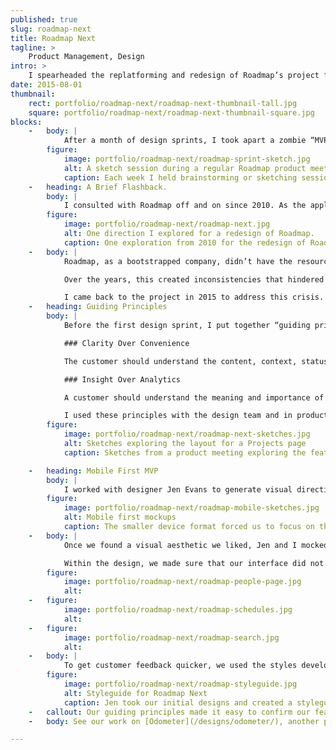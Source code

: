 ```yaml
---
published: true
slug: roadmap-next
title: Roadmap Next
tagline: >
    Product Management, Design
intro: >
    I spearheaded the replatforming and redesign of Roadmap’s project forecasting and resource management tool.
date: 2015-08-01
thumbnail:
    rect: portfolio/roadmap-next/roadmap-next-thumbnail-tall.jpg
    square: portfolio/roadmap-next/roadmap-next-thumbnail-square.jpg
blocks:
    -   body: |
            After a month of design sprints, I took apart a zombie “MVP” app, reorganizing and redesigning the application around two guiding principles.
        figure:
            image: portfolio/roadmap-next/roadmap-sprint-sketch.jpg
            alt: A sketch session during a regular Roadmap product meeting
            caption: Each week I held brainstorming or sketching sessions during my product meeting.
    -   heading: A Brief Flashback.
        body: |
            I consulted with Roadmap off and on since 2010. As the application grew more and more complex, I knew it needed a comprehensive redesign of the application.
        figure:
            image: portfolio/roadmap-next/roadmap-next.jpg
            alt: One direction I explored for a redesign of Roadmap.
            caption: One exploration from 2010 for the redesign of Roadmap.
    -   body: |
            Roadmap, as a bootstrapped company, didn’t have the resources to take on a full redesign. They continued to add features to the original MVP, pushing it beyond a typical app lifecycle.

            Over the years, this created inconsistencies that hindered the usability of the app. Combined with application instabilities, customers lost confidence that they could complete their tasks in Roadmap.

            I came back to the project in 2015 to address this crisis.
    -   heading: Guiding Principles
        body: |
            Before the first design sprint, I put together “guiding principles” for the design and development of the application. These principles followed a _positive_ over _positive_ format, representing the attributes the application would put first. During the first meeting, we settled on two guiding principles for the application.

            ### Clarity Over Convenience

            The customer should understand the content, context, status and actions available to them.

            ### Insight Over Analytics

            A customer should understand the meaning and importance of the datapoints Roadmap provides to them.

            I used these principles with the design team and in product meetings as a filter for our critiques.
        figure:
            image: portfolio/roadmap-next/roadmap-next-sketches.jpg
            alt: Sketches exploring the layout for a Projects page
            caption: Sketches from a product meeting exploring the features of a Project page.

    -   heading: Mobile First MVP
        body: |
            I worked with designer Jen Evans to generate visual directions for the application, designing the mobile experience first. I felt the context of mobile first would act as a filter for the features and functionality we placed on the page.
        figure:
            image: portfolio/roadmap-next/roadmap-mobile-sketches.jpg
            alt: Mobile first mockups
            caption: The smaller device format forced us to focus on the functionality that we included on screen.
    -   body: |
            Once we found a visual aesthetic we liked, Jen and I mocked-up user flows to test our design decisions.

            Within the design, we made sure that our interface did not “hide” functionality, and limited the number of actions a customer would take on a particular page.
        figure:
            image: portfolio/roadmap-next/roadmap-people-page.jpg
            alt:
    -   figure:
            image: portfolio/roadmap-next/roadmap-schedules.jpg
            alt:
    -   figure:
            image: portfolio/roadmap-next/roadmap-search.jpg
            alt:
    -   body: |
            To get customer feedback quicker, we used the styles developed for Roadmap Next and applied them to [Odometer](/designs/odometer/). That allowed us to get feedback on this new direction for Roadmap.
        figure:
            image: portfolio/roadmap-next/roadmap-styleguide.jpg
            alt: Styleguide for Roadmap Next
            caption: Jen took our initial designs and created a styleguide we could apply to all Roadmap properties.
    -   callout: Our guiding principles made it easy to confirm our feature and design decisions. Working in a mobile context first focused our efforts on the most important features first.
    -   body: See our work on [Odometer](/designs/odometer/), another project for Roadmap.

---
```


<!--
   I explored solutions
I was so excited by the problem that I…
-->


<!-- - Resource forecasting and planning tool
- capital constrained company
- re-design entire application in a month

- MVP lived for too long
- Inconsistent design implementation
- Customers couldn’t find features

- Incorporating customer feedback using tools like intercom and invision
- Categorized features by stakeholder
- Structured application based on goals or "jobs" a customer needs to do
- Mobile first explorations
- Flexible design system -->
